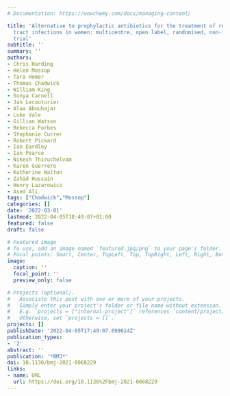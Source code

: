 ```yaml
---
# Documentation: https://wowchemy.com/docs/managing-content/

title: 'Alternative to prophylactic antibiotics for the treatment of recurrent urinary
  tract infections in women: multicentre, open label, randomised, non-inferiority
  trial'
subtitle: ''
summary: ''
authors:
- Chris Harding
- Helen Mossop
- Tara Homer
- Thomas Chadwick
- William King
- Sonya Carnell
- Jan Lecouturier
- Alaa Abouhajar
- Luke Vale
- Gillian Watson
- Rebecca Forbes
- Stephanie Currer
- Robert Pickard
- Ian Eardley
- Ian Pearce
- Nikesh Thiruchelvam
- Karen Guerrero
- Katherine Walton
- Zahid Hussain
- Henry Lazarowicz
- Ased Ali
tags: ["Chadwick","Mossop"]
categories: []
date: '2022-03-01'
lastmod: 2022-04-05T18:49:07+01:00
featured: false
draft: false

# Featured image
# To use, add an image named `featured.jpg/png` to your page's folder.
# Focal points: Smart, Center, TopLeft, Top, TopRight, Left, Right, BottomLeft, Bottom, BottomRight.
image:
  caption: ''
  focal_point: ''
  preview_only: false

# Projects (optional).
#   Associate this post with one or more of your projects.
#   Simply enter your project's folder or file name without extension.
#   E.g. `projects = ["internal-project"]` references `content/project/deep-learning/index.md`.
#   Otherwise, set `projects = []`.
projects: []
publishDate: '2022-04-05T17:49:07.699614Z'
publication_types:
- '2'
abstract: ''
publication: '*BMJ*'
doi: 10.1136/bmj-2021-0068229
links:
- name: URL
  url: https://doi.org/10.1136%2Fbmj-2021-0068229
---
```

